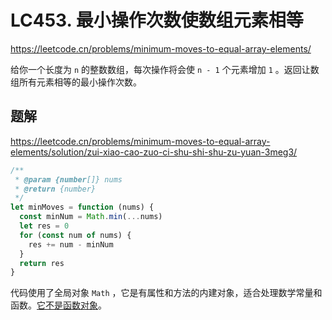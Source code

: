# LC453. 最小操作次数使数组元素相等

https://leetcode.cn/problems/minimum-moves-to-equal-array-elements/

给你一个长度为 `n` 的整数数组，每次操作将会使 `n - 1` 个元素增加 `1` 。返回让数组所有元素相等的最小操作次数。

## 题解

https://leetcode.cn/problems/minimum-moves-to-equal-array-elements/solution/zui-xiao-cao-zuo-ci-shu-shi-shu-zu-yuan-3meg3/

```js
/**
 * @param {number[]} nums
 * @return {number}
 */
let minMoves = function (nums) {
  const minNum = Math.min(...nums)
  let res = 0
  for (const num of nums) {
    res += num - minNum
  }
  return res
}
```

代码使用了全局对象 `Math` ，它是有属性和方法的内建对象，适合处理数学常量和函数。[它不是函数对象](https://developer.mozilla.org/en-US/docs/Web/JavaScript/Reference/Global_Objects/Math)。
